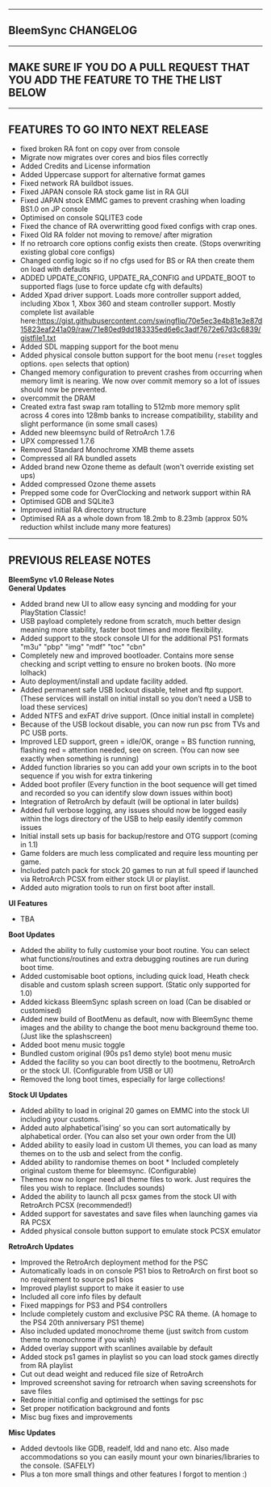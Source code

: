-------------------
BleemSync CHANGELOG
-------------------

---------------------------------------------------------------------------------
MAKE SURE IF YOU DO A PULL REQUEST THAT YOU ADD THE FEATURE TO THE THE LIST BELOW
---------------------------------------------------------------------------------
---------------------------------------------------------------------------------
FEATURES TO GO INTO NEXT RELEASE
---------------------------------------------------------------------------------
- fixed broken RA font on copy over from console
- Migrate now migrates over cores and bios files correctly
- Added Credits and License information
- Added Uppercase support for alternative format games
- Fixed network RA buildbot issues.
- Fixed JAPAN console RA stock game list in RA GUI
- Fixed JAPAN stock EMMC games to prevent crashing when loading BS1.0 on JP console
- Optimised on console SQLITE3 code
- Fixed the chance of RA overwritting good fixed configs with crap ones.
- Fixed Old RA folder not moving to remove/ after migration 
- If no retroarch core options config exists then create. (Stops overwriting existing global core configs)
- Changed config logic so if no cfgs used for BS or RA then create them on load with defaults
- ADDED UPDATE_CONFIG, UPDATE_RA_CONFIG and UPDATE_BOOT to supported flags (use to force update cfg with defaults)
- Added Xpad driver support. Loads more controller support added, including Xbox 1, Xbox 360 and steam controller support. Mostly complete list available here:https://gist.githubusercontent.com/swingflip/70e5ec3e4b81e3e87d15823eaf241a09/raw/71e80ed9dd183335ed6e6c3adf7672e67d3c6839/gistfile1.txt
- Added SDL mapping support for the boot menu
- Added physical console button support for the boot menu 
(`reset` toggles options. `open` selects that option)
- Changed memory configuration to prevent crashes from occurring when memory limit is nearing. We now over commit memory so a lot of issues should now be prevented.
- overcommit the DRAM
- Created extra fast swap ram totalling to 512mb more memory split across 4 cores into 128mb banks to increase compatibility, stability and slight performance (in some small cases) 
- Added new bleemsync build of RetroArch 1.7.6
- UPX compressed 1.7.6
- Removed Standard Monochrome XMB theme assets
- Compressed all RA bundled assets 
- Added brand new Ozone theme as default (won't override existing set ups)
- Added compressed Ozone theme assets
- Prepped some code for OverClocking and network support within RA
- Optimised GDB and SQLite3
- Improved initial RA directory structure
- Optimised RA as a whole down from 18.2mb to 8.23mb (approx 50% reduction whilst include many more features)


---------------------------------------------------------------------------------
PREVIOUS RELEASE NOTES
---------------------------------------------------------------------------------

**BleemSync v1.0 Release Notes**  
**General Updates**

-   Added brand new UI to allow easy syncing and modding for your PlayStation Classic!
-   USB payload completely redone from scratch, much better design meaning more stability, faster boot times and more flexibility.
-   Added support to the stock console UI for the additional PS1 formats "m3u" "pbp" "img" "mdf" "toc" "cbn"
-   Completely new and improved bootloader. Contains more sense checking and script vetting to ensure no broken boots. (No more lolhack)
-   Auto deployment/install and update facility added.
-   Added permanent safe USB lockout disable, telnet and ftp support. (These services will install on initial install so you don’t need a USB to load these services)
-   Added NTFS and exFAT drive support. (Once initial install in complete)
-   Because of the USB lockout disable, you can now run psc from TVs and PC USB ports.
-   Improved LED support, green = idle/OK, orange = BS function running, flashing red = attention needed, see on screen. (You can now see exactly when something is running)
-   Added function libraries so you can add your own scripts in to the boot sequence if you wish for extra tinkering
-   Added boot profiler (Every function in the boot sequence will get timed and recorded so you can identify slow down issues within boot)
-   Integration of RetroArch by default (will be optional in later builds)
-   Added full verbose logging, any issues should now be logged easily within the logs directory of the USB to help easily identify common issues
-   Initial install sets up basis for backup/restore and OTG support (coming in 1.1)
-   Game folders are much less complicated and require less mounting per game.
-   Included patch pack for stock 20 games to run at full speed if launched via RetroArch PCSX from either stock UI or playlist.
-   Added auto migration tools to run on first boot after install.

**UI Features**

-   TBA

**Boot Updates**

-   Added the ability to fully customise your boot routine. You can select what functions/routines and extra debugging routines are run during boot time.
-   Added customisable boot options, including quick load, Heath check disable and custom splash screen support. (Static only supported for 1.0)
-   Added kickass BleemSync splash screen on load (Can be disabled or customised)
-   Added new build of BootMenu as default, now with BleemSync theme images and the ability to change the boot menu background theme too. (Just like the splashscreen)
-   Added boot menu music toggle
-   Bundled custom original (90s ps1 demo style) boot menu music
-   Added the facility so you can boot directly to the bootmenu, RetroArch or the stock UI. (Configurable from USB or UI)
-   Removed the long boot times, especially for large collections!

**Stock UI Updates**

-   Added ability to load in original 20 games on EMMC into the stock UI including your customs.
-   Added auto alphabetical’ising’ so you can sort automatically by alphabetical order. (You can also set your own order from the UI)
-   Added ability to easily load in custom UI themes, you can load as many themes on to the usb and select from the config.
-   Added ability to randomise themes on boot * Included completely original custom theme for bleemsync. (Configurable)
-   Themes now no longer need all theme files to work. Just requires the files you wish to replace. (Includes sounds)
-   Added the ability to launch all pcsx games from the stock UI with RetroArch PCSX (recommended!)
-   Added support for savestates and save files when launching games via RA PCSX
-   Added physical console button support to emulate stock PCSX emulator

**RetroArch Updates**

-   Improved the RetroArch deployment method for the PSC
-   Automatically loads in on console PS1 bios to RetroArch on first boot so no requirement to source ps1 bios
-   Improved playlist support to make it easier to use
-   Included all core info files by default
-   Fixed mappings for PS3 and PS4 controllers
-   Include completely custom and exclusive PSC RA theme. (A homage to the PS4 20th anniversary PS1 theme)
-   Also included updated monochrome theme (just switch from custom theme to monochrome if you wish)
-   Added overlay support with scanlines available by default
-   Added stock ps1 games in playlist so you can load stock games directly from RA playlist
-   Cut out dead weight and reduced file size of RetroArch
-   Improved screenshot saving for retroarch when saving screenshots for save files
-   Redone initial config and optimised the settings for psc
-   Set proper notification background and fonts
-   Misc bug fixes and improvements

**Misc Updates**

-   Added devtools like GDB, readelf, ldd and nano etc. Also made accommodations so you can easily mount your own binaries/libraries to the console. (SAFELY)
-   Plus a ton more small things and other features I forgot to mention :)
